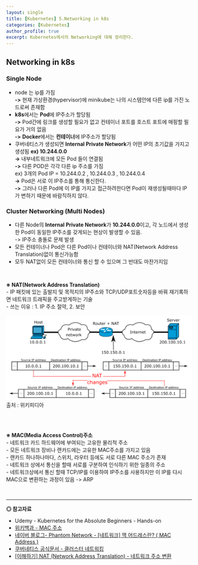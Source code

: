 ```yaml
---
layout: single
title: [Kubernetes] 5.Networking in k8s
categories: [Kubernetes]
author_profile: true
excerpt: Kubernetes에서의 Networking에 대해 정리한다.
---
```



## Networking in k8s

### Single Node
- node 는 ip를 가짐<br>
**->** 현재 가상환경(hypervisor)에 minikube는 나의 시스템안에 다른 ip를 가진 노드로써 존재함<br>
- **k8s**에서는 **Pod**에 IP주소가 할당됨<br>
**->** Pod간에 링크를 생성할 필요가 없고 컨테이너 포트를 호스트 포트에 매핑할 필요가 거의 없음<br>
**->** **Docker**에서는 **컨테이너**에 IP주소가 할당됨<br>
- 쿠버네티스가 생성되면 **Internal Private Network**가 어떤 IP의 초기값을 가지고 생성됨 **ex) 10.244.0.0**<br>
**->** 내부네트워크에 모든 Pod 들이 연결됨<br>
**->** 다른 POD은 각각 다른 ip 주소를 가짐<br>
ex) 3개의 Pod IP = 10.244.0.2 , 10.244.0.3 , 10.244.0.4<br>
**->** Pod은 서로 이 IP주소를 통해 통신한다.<br>
**->** 그러나 다른 Pod에 이 IP를 가지고 접근하려한다면 Pod이 재생성될때마다 IP가 변하기 때문에 바람직하지 않다.<br>

### Cluster Networking (Multi Nodes)
- 다른 Node의 **Internal Private Network**가 **10.244.0.0**이고,
 각 노드에서 생성한 Pod이 동일한 IP주소를 갖게되는 현상이 발생할 수 있음.<br>
 -> IP주소 충돌로 문제 발생
- 모든 컨테이너나 Pod은 다른 Pod이나 컨테이너와 NAT(Network Address Translation)없이 통신가능함
- 모두 NAT없이 모든 컨테이너와 통신 할 수 있으며 그 반대도 마찬가지임

<br>

**※ NAT(Network Address Translation)**<br>
            - IP 패킷에 있는 출발지 및 목적지의 IP주소와 TCP/UDP포트숫자등을 바꿔 재기록하면 네트워크 트래픽을 주고받게하는 기술<br>
            - 쓰는 이유 : 1. IP 주소 절약, 2. 보안<br>
            
![](/assets/img/kubernetes/5_networking_1.png)<br>출처 : 위키피디아

<br>
<br>

**※ MAC(Media Access Control)주소**<br>
            - 네트워크 카드 하드웨어에 부여되는 고유한 물리적 주소<br>
            - 모든 네트워크 장비나 랜카드에는 고유한 MAC주소를 가지고 있음<br>
            - 랜카드 하나하나마다, 스위치, 라우터 등에도  서로 다른 MAC 주소가 존재<br>
            - 네트워크 상에서 통신을 할때 서로를 구분하여 인식하기 위한 일종의 주소<br>
            - 네트워크상에서 통신 할때 TCP/IP를 이용하여 IP주소를 사용하지만 이 IP를 다시 MAC으로 변환하는 과정이 있음 -> ARP<br>

<br>

------------------
**◎ 참고자료**


- Udemy - Kubernetes for the Absolute Beginners - Hands-on
- [위키백과 - MAC 주소](https://ko.wikipedia.org/wiki/MAC_%EC%A3%BC%EC%86%8C)
- [네이버 블로그- Phantom Network - [네트워크] 맥 어드레스란? ( MAC Address )](https://blog.naver.com/shk50611/221433227927)
- [쿠버네티스 공식문서 - 클러스터 네트워킹](https://kubernetes.io/ko/docs/concepts/cluster-administration/networking/)
- [ [이해하기] NAT (Network Address Translation) - 네트워크 주소 변환](https://www.stevenjlee.net/2020/07/11/%EC%9D%B4%ED%95%B4%ED%95%98%EA%B8%B0-nat-network-address-translation-%EB%84%A4%ED%8A%B8%EC%9B%8C%ED%81%AC-%EC%A3%BC%EC%86%8C-%EB%B3%80%ED%99%98/)